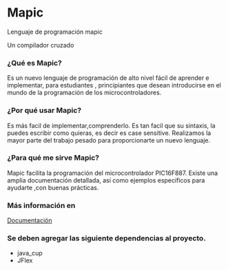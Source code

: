 # Mapic
Lenguaje de programación mapic

Un compilador cruzado

### ¿Qué es Mapic?

Es un nuevo lenguaje de programación de alto nivel fácil de aprender e implementar, para estudiantes , principiantes que desean introducirse en el mundo de la programación de los microcontroladores.

### ¿Por qué usar Mapic?

Es más facil de implementar,comprenderlo. Es tan facil que su sintaxis, la puedes escribir como quieras, es decir es case sensitive. Realizamos la mayor parte del trabajo pesado para proporcionarte un nuevo lenguaje.

### ¿Para qué me sirve Mapic?

Mapic facilita la programación del microcontrolador PIC16F887. Existe una amplia documentación detallada, así como ejemplos específicos para ayudarte ,con buenas prácticas.

### Más información en

[Documentación](http://alexbaezd.github.io/mapic/index.html)


### Se deben agregar las siguiente dependencias al proyecto. 
- java_cup
- JFlex


